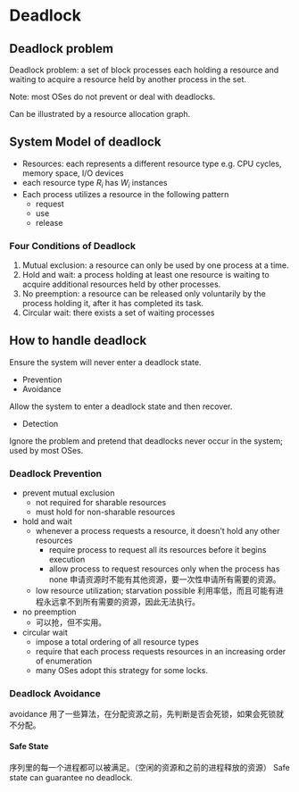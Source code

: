 # Deadlock

## Deadlock problem

Deadlock problem: a set of block processes each holding a resource and waiting to acquire a resource held by another process in the set.

Note: most OSes do not prevent or deal with deadlocks.

Can be illustrated by a resource allocation graph.

## System Model of deadlock

+ Resources: each represents a different resource type e.g. CPU cycles, memory space, I/O devices
+ each resource type $R_i$ has $W_i$ instances
+ Each process utilizes a resource in the following pattern
  + request
  + use
  + release

### Four Conditions of Deadlock

1. Mutual exclusion: a resource can only be used by one process at a time.
2. Hold and wait: a process holding at least one resource is waiting to acquire additional resources held by other processes.
3. No preemption: a resource can be released only voluntarily by the process holding it, after it has completed its task.
4. Circular wait: there exists a set of waiting processes 


## How to handle deadlock

Ensure the system will never enter a deadlock state.

+ Prevention
+ Avoidance

Allow the system to enter a deadlock state and then recover.

+ Detection

Ignore the problem and pretend that deadlocks never occur in the system; used by most OSes.


### Deadlock Prevention

+ prevent mutual exclusion
  + not required for sharable resources
  + must hold for non-sharable resources
+ hold and wait
  + whenever a process requests a resource, it doesn’t hold any other resources
    + require process to request all its resources before it begins execution
    + allow process to request resources only when the process has none
      申请资源时不能有其他资源，要一次性申请所有需要的资源。
  + low resource utilization; starvation possible
    利用率低，而且可能有进程永远拿不到所有需要的资源，因此无法执行。
+ no preemption
  + 可以抢，但不实用。
+ circular wait
  + impose a total ordering of all resource types
  + require that each process requests resources in an increasing order of enumeration
  + many OSes adopt this strategy for some locks.

### Deadlock Avoidance

avoidance 用了一些算法，在分配资源之前，先判断是否会死锁，如果会死锁就不分配。

#### Safe State

序列里的每一个进程都可以被满足。（空闲的资源和之前的进程释放的资源）
Safe state can guarantee no deadlock.